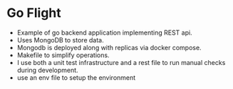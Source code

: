 # Go Flight

 - Example of go backend application implementing REST api.
 - Uses MongoDB to store data.
 - Mongodb is deployed along with replicas via docker compose.
 - Makefile to simplify operations.
 - I use both a unit test infrastructure and a rest file to run manual checks during development.
 - use an env file to setup the environment


